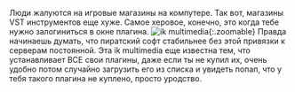 ---
---
Люди жалуются на игровые магазины на компутере.
Так вот, магазины VST инструментов еще хуже.
Самое херовое, конечно, это когда тебе нужно залогиниться в окне плагина.
![ik multimedia]({{site.url}}/assets/images/ikmultimedia.png){:.zoomable}
Правда начинаешь думать, что пиратский софт стабильнее без этой привязки к серверам постоянной.
Эта ik multimedia еще известна тем, что устанавливает ВСЕ свои плагины, даже если ты не купил их, очень удобно потом случайно загрузить его из списка и увидеть попап, что у тебя такого плагина не куплено, просто уродство.